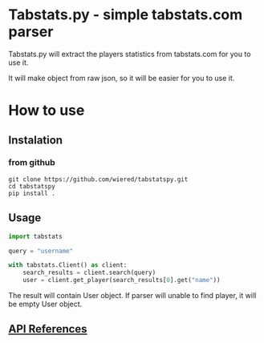 # Tabstats.py - simple tabstats.com parser
Tabstats.py will extract the players statistics from tabstats.com for you to use it. 

It will make object from raw json, so it will be easier for you to use it.

# How to use

## Instalation

### from github
```
git clone https://github.com/wiered/tabstatspy.git
cd tabstatspy
pip install .
```

## Usage

```python
import tabstats

query = "username"

with tabstats.Client() as client:
    search_results = client.search(query)
    user = client.get_player(search_results[0].get("name"))
```

The result will contain User object. If parser will unable to find player, it will be empty User object.

## [API References](docs/API.md)

